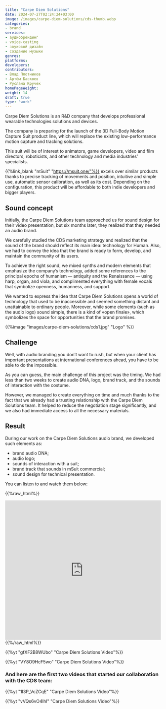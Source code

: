 ```yaml
---
title: "Carpe Diem Solutions"
date: 2024-07-27T02:24:24+03:00
image: /images/carpe-diem-solutions/cds-thumb.webp
categories:
- brand
services:
- аудиобрендинг
- voice-casting
- звуковой дизайн
- создание музыки
genres:
platforms:
developers:
contributors:
- Влад Плотников
- Артём Баскоев
- Руслана Кручек
homePageWeight:
weight: 14
draft: true
type: "work"
---
```


Carpe Diem Solutions is an R&D company that develops professional wearable technologies solutions and devices.

The company is preparing for the launch of the 3D Full-Body Motion Capture Suit product line, which will replace the existing low-performance motion capture and tracking solutions.

This suit will be of interest to animators, game developers, video and film directors, roboticists, and other technology and media industries’ specialists. 

{{%link_blank "mSuit" "https://msuit.one/"%}} excels over similar products thanks to precise tracking of movements and position, intuitive and simple use, automatic sensor calibration, as well as its cost. Depending on the configuration, this product will be affordable to both indie developers and bigger players.

## Sound concept

Initially, the Carpe Diem Solutions team approached us for sound design for their video presentation, but six months later, they realized that they needed an audio brand.

We carefully studied the CDS marketing strategy and realized that the sound of the brand should reflect its main idea: technology for Human. Also, we had to convey the idea that the brand is ready to form, develop, and maintain the community of its users.

To achieve the right sound, we mixed synths and modern elements that emphasize the company’s technology, added some references to the principal epochs of humanism — antiquity and the Renaissance — using harp, organ, and viola, and complimented everything with female vocals that symbolize openness, humanness, and support.

We wanted to express the idea that Carpe Diem Solutions opens a world of technology that used to be inaccessible and seemed something distant and unattainable to ordinary people. Moreover, while some elements (such as the audio logo) sound simple, there is a kind of «open finale», which symbolizes the space for opportunities that the brand promises.

{{%image "images/carpe-diem-solutions/cds1.jpg" "Logo" %}}

## Challenge

Well, with audio branding you don’t want to rush, but when your client has important presentations at international conferences ahead, you have to be able to do the impossible.

As you can guess, the main challenge of this project was the timing. We had less than two weeks to create audio DNA, logo, brand track, and the sounds of interaction with the costume.

However, we managed to create everything on time and much thanks to the fact that we already had a trusting relationship with the Carpe Diem Solutions team. It helped to reduce the negotiation stage significantly, and we also had immediate access to all the necessary materials.

## Result

During our work on the Carpe Diem Solutions audio brand, we developed such elements as:

- brand audio DNA;
- audio logo;
- sounds of interaction with a suit;
- brand track that sounds in mSuit commercial;
- sound design for technical presentation.

You can listen to and watch them below:

{{%raw_html%}}
<iframe loading="lazy" width="100%" height="450" scrolling="no" frameborder="no" allow="autoplay" src="https://w.soundcloud.com/player/?url=https%3A//api.soundcloud.com/playlists/938814724&amp;color=%23f23b0d&amp;auto_play=false&amp;hide_related=false&amp;show_comments=true&amp;show_user=true&amp;show_reposts=false&amp;show_teaser=true"></iframe>
{{%/raw_html%}}

{{%yt "gfXF2B8WUbo" "Carpe Diem Solutions Video"%}}

{{%yt "VY8O9HcF5wo" "Carpe Diem Solutions Video"%}}

### And here are the first two videos that started our collaboration with the CDS team:

{{%yt "1I3P_VcZCqE" "Carpe Diem Solutions Video"%}}

{{%yt "vVQs6vO4IhI" "Carpe Diem Solutions Video"%}}